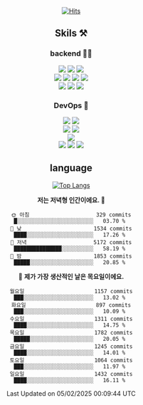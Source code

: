 <div align="center">

[![Hits](https://hits.seeyoufarm.com/api/count/incr/badge.svg?url=https%3A%2F%2Fgithub.com%2Fzxcv9203%2Fhit-counter&count_bg=%23FF7272&title_bg=%23324C2E&icon=codeigniter.svg&icon_color=%23DD5B5B&title=%EB%B0%A9%EB%AC%B8%EC%9E%90&edge_flat=false)](https://hits.seeyoufarm.com)
  
## Skils ⚒️

### backend 🧑‍💻
  
<img src="https://img.shields.io/badge/Java-FF6600?style=flat-square&logo=buymeacoffee&logoColor=white"/>
<img src="https://img.shields.io/badge/Go-0099FF?style=flat-square&logo=go&logoColor=white"/>
<img src="https://img.shields.io/badge/Kotlin-7F52FF?style=flat-square&logo=kotlin&logoColor=white"/>
  
  
<br />
  
<img src="https://img.shields.io/badge/Spring-339933?style=flat-square&logo=Spring&logoColor=white"/>
<img src="https://img.shields.io/badge/Spring Boot-339933?style=flat-square&logo=Spring Boot&logoColor=white"/>
<img src="https://img.shields.io/badge/Spring Security-339933?style=flat-square&logo=Spring Security&logoColor=white"/>
  
<img src="https://img.shields.io/badge/Spring Data JPA-339933?style=flat-square&logo=Hibernate&logoColor=white"/>

<br />
  
  <img src="https://img.shields.io/badge/mysql-0099FF?style=flat-square&logo=mysql&logoColor=white"/>
  <img src="https://img.shields.io/badge/mariadb-0099FF?style=flat-square&logo=mariadb&logoColor=white"/>
  <img src="https://img.shields.io/badge/mongoDB-47A248?style=flat-square&logo=mongodb&logoColor=white"/>
  
  
### DevOps 🚀
  
  <img src="https://img.shields.io/badge/docker-2496ED?style=flat-square&logo=docker&logoColor=white"/>
  <img src="https://img.shields.io/badge/kubernetes-326CE5?style=flat-square&logo=kubernetes&logoColor=white"/>
  
  <br />
  
  <img src="https://img.shields.io/badge/Github Actions-2088FF?style=flat-square&logo=githubactions&logoColor=white"/>
  <img src="https://img.shields.io/badge/Jenkins-D24939?style=flat-square&logo=jenkins&logoColor=white"/>
  
  
  <br />
  <img src="https://img.shields.io/badge/terraform-7B42BC?style=flat-square&logo=terraform&logoColor=white"/>
  
  <br />
  <img src="https://img.shields.io/badge/Amazon AWS-232F3E?style=flat-square&logo=Amazon AWS&logoColor=white"/>

  <img src="https://img.shields.io/badge/GCP-4285F4?style=flat-square&logo=googlecloud&logoColor=white"/>
  <img src="https://img.shields.io/badge/NCP-03C75A?style=flat-square&logo=naver&logoColor=white"/>
  
  
## language

[![Top Langs](https://github-readme-stats.vercel.app/api/top-langs/?username=zxcv9203&hide=html&exclude_repo=zxcv9203.github.io,golB&theme=grate-gatsby)](https://github.com/zxcv9203/github-readme-stats)
  
<!--START_SECTION:waka-->
**저는 저녁형 인간이에요. 🦉** 

```text
🌞 아침                     329 commits         █░░░░░░░░░░░░░░░░░░░░░░░░   03.70 % 
🌆 낮　                     1534 commits        ████░░░░░░░░░░░░░░░░░░░░░   17.26 % 
🌃 저녁                     5172 commits        ███████████████░░░░░░░░░░   58.19 % 
🌙 밤　                     1853 commits        █████░░░░░░░░░░░░░░░░░░░░   20.85 % 
```
📅 **제가 가장 생산적인 날은 목요일이에요.** 

```text
월요일                      1157 commits        ███░░░░░░░░░░░░░░░░░░░░░░   13.02 % 
화요일                      897 commits         ███░░░░░░░░░░░░░░░░░░░░░░   10.09 % 
수요일                      1311 commits        ████░░░░░░░░░░░░░░░░░░░░░   14.75 % 
목요일                      1782 commits        █████░░░░░░░░░░░░░░░░░░░░   20.05 % 
금요일                      1245 commits        ████░░░░░░░░░░░░░░░░░░░░░   14.01 % 
토요일                      1064 commits        ███░░░░░░░░░░░░░░░░░░░░░░   11.97 % 
일요일                      1432 commits        ████░░░░░░░░░░░░░░░░░░░░░   16.11 % 
```



 Last Updated on 05/02/2025 00:09:44 UTC
<!--END_SECTION:waka-->
  
</div>

